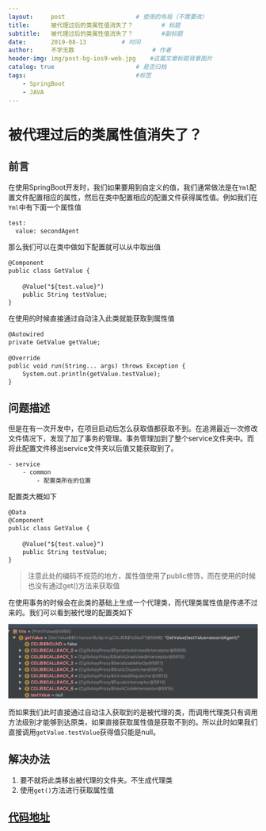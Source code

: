 ```yaml
---
layout:     post                    # 使用的布局（不需要改）
title:      被代理过后的类属性值消失了？        # 标题
subtitle:   被代理过后的类属性值消失了？        #副标题
date:       2019-08-13          # 时间
author:     不学无数                      # 作者
header-img: img/post-bg-ios9-web.jpg    #这篇文章标题背景图片
catalog: true                       # 是否归档
tags:                               #标签
    - SpringBoot
    - JAVA
---
```


# 被代理过后的类属性值消失了？

## 前言

在使用SpringBoot开发时，我们如果要用到自定义的值，我们通常做法是在`Yml`配置文件配置相应的属性，然后在类中配置相应的配置文件获得属性值。例如我们在`Yml`中有下面一个属性值

```
test:
  value: secondAgent

```

那么我们可以在类中做如下配置就可以从中取出值

```
@Component
public class GetValue {

    @Value("${test.value}")
    public String testValue;
}

```

在使用的时候直接通过自动注入此类就能获取到属性值

```
@Autowired
private GetValue getValue;

@Override
public void run(String... args) throws Exception {
    System.out.println(getValue.testValue);
}

```

## 问题描述

但是在有一次开发中，在项目启动后怎么获取值都获取不到。在追溯最近一次修改文件情况下，发现了加了事务的管理。事务管理加到了整个service文件夹中。而将此配置文件移出service文件夹以后值又能获取到了。

```
- service
	- common
		- 配置类所在的位置

```

配置类大概如下

```
@Data
@Component
public class GetValue {

    @Value("${test.value}")
    public String testValue;
}

```

> 注意此处的编码不规范的地方，属性值使用了public修饰，而在使用的时候也没有通过get()方法来获取值

在使用事务的时候会在此类的基础上生成一个代理类，而代理类属性值是传递不过来的。我们可以看到被代理的配置类如下

![](/img/pageImg/被代理过后的类属性值消失了？0.jpg)

而如果我们此时直接通过自动注入获取到的是被代理的类，而调用代理类只有调用方法级别才能够到达原类，如果直接获取属性值是获取不到的。所以此时如果我们直接调用`getValue.testValue`获得值只能是null。

## 解决办法

1. 要不就将此类移出被代理的文件夹。不生成代理类
2. 使用`get()`方法进行获取属性值

## [代码地址](https://github.com/modouxiansheng/Doraemon)